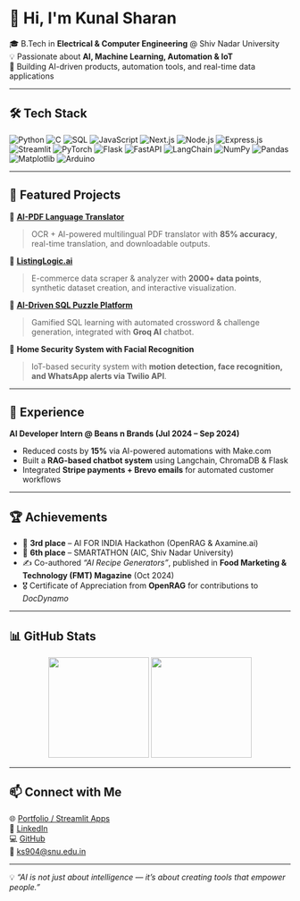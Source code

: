 # 👋 Hi, I'm Kunal Sharan  

🎓 B.Tech in **Electrical & Computer Engineering** @ Shiv Nadar University  
💡 Passionate about **AI, Machine Learning, Automation & IoT**  
🚀 Building AI-driven products, automation tools, and real-time data applications  

---

## 🛠️ Tech Stack  

![Python](https://img.shields.io/badge/Python-3776AB?style=for-the-badge&logo=python&logoColor=white)  ![C](https://img.shields.io/badge/C-00599C?style=for-the-badge&logo=c&logoColor=white)  ![SQL](https://img.shields.io/badge/SQL-4479A1?style=for-the-badge&logo=mysql&logoColor=white)  ![JavaScript](https://img.shields.io/badge/JavaScript-F7DF1E?style=for-the-badge&logo=javascript&logoColor=black)  ![Next.js](https://img.shields.io/badge/Next.js-000000?style=for-the-badge&logo=nextdotjs&logoColor=white)  ![Node.js](https://img.shields.io/badge/Node.js-339933?style=for-the-badge&logo=nodedotjs&logoColor=white)  ![Express.js](https://img.shields.io/badge/Express.js-000000?style=for-the-badge&logo=express&logoColor=white)  ![Streamlit](https://img.shields.io/badge/Streamlit-FF4B4B?style=for-the-badge&logo=streamlit&logoColor=white)  ![PyTorch](https://img.shields.io/badge/PyTorch-EE4C2C?style=for-the-badge&logo=pytorch&logoColor=white)  ![Flask](https://img.shields.io/badge/Flask-000000?style=for-the-badge&logo=flask&logoColor=white)  ![FastAPI](https://img.shields.io/badge/FastAPI-009688?style=for-the-badge&logo=fastapi&logoColor=white)  ![LangChain](https://img.shields.io/badge/LangChain-2C2C2C?style=for-the-badge&logo=chainlink&logoColor=white)  ![NumPy](https://img.shields.io/badge/NumPy-013243?style=for-the-badge&logo=numpy&logoColor=white)  ![Pandas](https://img.shields.io/badge/Pandas-150458?style=for-the-badge&logo=pandas&logoColor=white)  ![Matplotlib](https://img.shields.io/badge/Matplotlib-005571?style=for-the-badge&logo=plotly&logoColor=white)  ![Arduino](https://img.shields.io/badge/Arduino-00979D?style=for-the-badge&logo=arduino&logoColor=white)  

---

## 🌟 Featured Projects  

🔹 [**AI-PDF Language Translator**](https://github.com/Kunal-sharan/pdf-text-_to_txt_converter)  
> OCR + AI-powered multilingual PDF translator with **85% accuracy**, real-time translation, and downloadable outputs.  

🔹 [**ListingLogic.ai**](https://github.com/Kunal-sharan/Walmart_sparkathon)  
> E-commerce data scraper & analyzer with **2000+ data points**, synthetic dataset creation, and interactive visualization.  

🔹 [**AI-Driven SQL Puzzle Platform**](https://github.com/Kunal-sharan/Sql_puzzle_playground)  
> Gamified SQL learning with automated crossword & challenge generation, integrated with **Groq AI** chatbot.  

🔹 **Home Security System with Facial Recognition**  
> IoT-based security system with **motion detection, face recognition, and WhatsApp alerts via Twilio API**.  

---

## 💼 Experience  

**AI Developer Intern @ Beans n Brands (Jul 2024 – Sep 2024)**  
- Reduced costs by **15%** via AI-powered automations with Make.com  
- Built a **RAG-based chatbot system** using Langchain, ChromaDB & Flask  
- Integrated **Stripe payments + Brevo emails** for automated customer workflows  

---

## 🏆 Achievements  

- 🥉 **3rd place** – AI FOR INDIA Hackathon (OpenRAG & Axamine.ai)  
- 🏅 **6th place** – SMARTATHON (AIC, Shiv Nadar University)  
- ✍️ Co-authored *“AI Recipe Generators”*, published in **Food Marketing & Technology (FMT) Magazine** (Oct 2024)  
- 🎖️ Certificate of Appreciation from **OpenRAG** for contributions to *DocDynamo*  

---

## 📊 GitHub Stats  

<p align="center">
  <img src="https://github-readme-stats.vercel.app/api?username=Kunal-sharan&show_icons=true&theme=tokyonight&hide_border=true" height="180px"/>
  <img src="https://github-readme-stats.vercel.app/api/top-langs/?username=Kunal-sharan&layout=compact&theme=tokyonight&hide_border=true" height="180px"/>
</p>

---

## 📫 Connect with Me  

🌐 [Portfolio / Streamlit Apps](https://pdf-text-totxtconverter-e6czljhy2quqehpwisivgf.streamlit.app/)  
💼 [LinkedIn](https://www.linkedin.com/in/kunal-sharan-4b018a260/)  
💻 [GitHub](https://github.com/Kunal-sharan)  
📧 ks904@snu.edu.in  

---

💡 *“AI is not just about intelligence — it’s about creating tools that empower people.”*  

